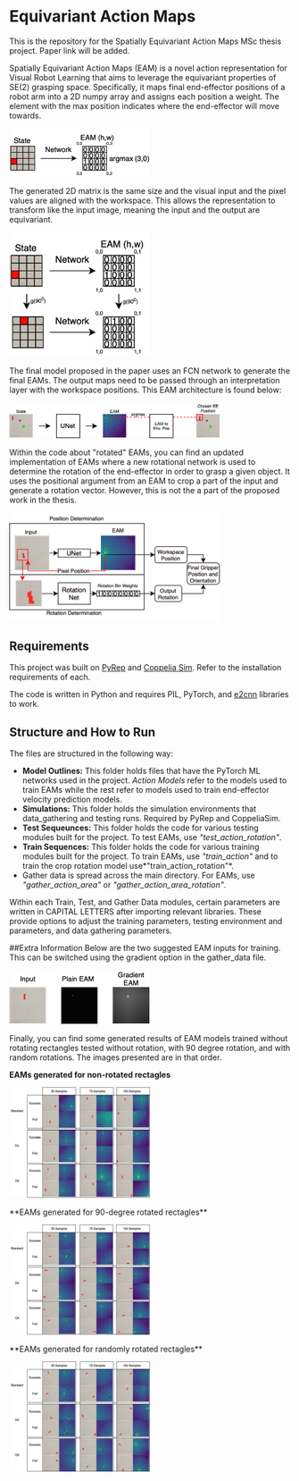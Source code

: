 
# Equivariant Action Maps

This is the repository for the Spatially Equivariant Action Maps MSc thesis project. Paper link will be added.

Spatially Equivariant Action Maps (EAM) is a novel action representation for Visual Robot Learning that aims to leverage the equivariant
properties of SE(2) grasping space. Specifically, it maps final end-effector positions of a robot arm into a 2D
numpy array and assigns each position a weight. The element with the max position indicates where the end-effector will move towards.

<p>
    <img src="git_images/EAM.drawio-2.png" width=50% height=50% />
</p>

The generated 2D matrix is the same size and the visual input and the pixel values are aligned with the workspace.
This allows the representation to transform like the input image, meaning the input and the output are equivariant.

<p>
    <img src="git_images/EAM Eq.drawio.png" width=50% height=50% />
</p>

The final model proposed in the paper uses an FCN network to generate the final EAMs. The output maps need to be
passed through an interpretation layer with the workspace positions. This EAM architecture is found below:

<p>
    <img src="git_images/FullEAMDiag.drawio.png" width=75% height=75% />
</p>

Within the code about "rotated" EAMs, you can find an updated implementation of EAMs where a new rotational network is used
to determine the rotation of the end-effector in order to grasp a given object. It uses the positional argument from an EAM to 
crop a part of the input and generate a rotation vector. However, this is not the a part of the proposed work in the thesis.

<p>
    <img src="git_images/Rot Fig.drawio.png" width=75% height=75% />
</p>


## Requirements
This project was built on [PyRep](https://github.com/stepjam/PyRep) and [Coppelia Sim](https://www.coppeliarobotics.com). 
Refer to the installation requirements of each.

The code is written in Python and requires PIL, PyTorch, and [e2cnn](https://github.com/QUVA-Lab/e2cnn) libraries to work.

## Structure and How to Run
The files are structured in the following way:

* **Model Outlines:** This folder holds files that have the PyTorch ML networks used in the project. *Action Models* refer to the models used to train EAMs while the rest refer to models used to train end-effector velocity prediction models.
* **Simulations:** This folder holds the simulation environments that data_gathering and testing runs. Required by PyRep and CoppeliaSim.
* **Test Sequeunces:** This folder holds the code for various testing modules built for the project. To test EAMs, use *"test_action_rotation"*.
* **Train Sequences:** This folder holds the code for various training modules built for the project. To train EAMs, use *"train_action"* and to train the crop rotation model use*"train_action_rotation"*.
* Gather data is spread across the main directory. For EAMs, use *"gather_action_area"* or *"gather_action_area_rotation"*.

Within each Train, Test, and Gather Data modules, certain parameters are written in CAPITAL LETTERS after importing relevant libraries.
These provide options to adjust the training parameters, testing environment and parameters, and data gathering parameters.

##Extra Information
Below are the two suggested EAM inputs for training. This can be switched using the gradient option in the gather_data file.

<p>
    <img src="git_images/EAM Types.drawio-2.png" width=50% height=50% />
</p>

Finally, you can find some generated results of EAM models trained without rotating rectangles tested without rotation, with 90 degree rotation, and with random rotations.
The images presented are in that order.

**EAMs generated for non-rotated rectagles**
<p>
    <img src="git_images/Vert Examples.drawio.png" width=50% height=50% />
</p>
**EAMs generated for 90-degree rotated rectagles**
<p>
    <img src="git_images/90 Examples.drawio.png" width=50% height=50% />
</p>
**EAMs generated for randomly rotated rectagles**
<p>
    <img src="git_images/Turn Examples.drawio.png" width=50% height=50% />
</p>
